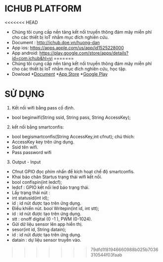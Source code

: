 # ICHUB PLATFORM
<<<<<<< HEAD
- Chúng tôi cung cấp nền tảng kết nối truyền thông đám mây miễn phí cho các thiết bị IoT nhầm mục đích nghiên cứu.
- Document : http://ichub.doe.vn/huong-dan
- App ios: https://apps.apple.com/us/app/id1525228000
- App android: https://play.google.com/store/apps/details?id=com.ichub&hl=vi
=======
- Chúng tôi cung cấp nền tảng kết nối truyền thông đám mây miễn phí cho các thiết bị IoT nhầm mục đích nghiên cứu, học tập.
- Dowload
 *[Document](http://ichub.doe.vn/huong-dan)
 *[App Store](https://apps.apple.com/us/app/id1525228000)
 *[Google Play](https://play.google.com/store/apps/details?id=com.ichub&hl=vi)
# SỬ DỤNG

1. Kết nối wifi bằng pass cố định.
- bool beginwifi(String ssid, String pass, String AccessKey);

2. kết nối bằng smartconfis:
- bool begismartconfis(String AccessKey,int cfnut);
chú thích: 
- AccessKey key trên ứng dụng.
- Ssid tên wifi.
- Pass password wifi

3. Output - Input
- Cfnut GPIO đọc phím nhấn để kích hoạt chế độ smartconfis.
- Khai báo chân Startus trạng thái wifi kết nối.
- bool confispin(int ledcf);
- ledcf : GPIO kết nối led báo trạng thái.
- Lấy trạng thái nút :
- int statusid(int id);
- id : id nút được tạo trên ứng dụng.
- Điều khiển nút.
  bool Writepin(int id, int stt);
- id : id nút được tạo trên ứng dụng.
- stt : onoff digital (0 -1 ), PWM (0-1024). 
- Gửi dữ liệu sensor lên app hiển thị.
- sesor(int id, String datain);
- id : id nút được tạo trên ứng dụng.
- datain : dự liệu sensor truyền vào.
>>>>>>> 79dfd1f81946660988b025b7036310544f03faab
